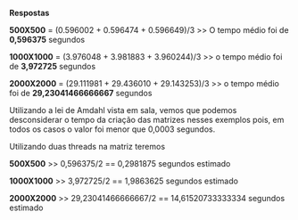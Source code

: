 **Respostas**


**500X500** =  (0.596002 +  0.596474 + 0.596649)/3 >> O tempo médio foi de **0,596375** segundos

**1000X1000** = (3.976048 + 3.981883 + 3.960244)/3 >> o tempo médio foi de **3,972725** segundos

**2000X2000** = (29.111981 + 29.436010 + 29.143253)/3  >> o tempo médio foi de **29,23041466666667** segundos


Utilizando a lei de Amdahl vista em sala, vemos que podemos desconsiderar o tempo da criação das matrizes nesses exemplos pois, em todos os casos o valor foi menor que 0,0003 segundos.

Utilizando duas threads na matriz teremos

**500X500** >> 0,596375/2 == 0,2981875 segundos estimado

**1000X1000** >> 3,972725/2 == 1,9863625 segundos estimado

**2000X2000** >> 29,23041466666667/2 == 14,61520733333334 segundos estimado
